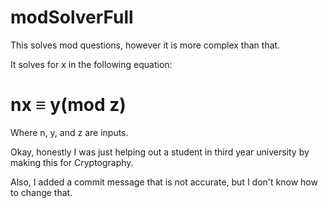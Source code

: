 # modSolverFull
This solves mod questions, however it is more complex than that.

It solves for x in the following equation:
# nx ≡ y(mod z)
Where n, y, and z are inputs.

Okay, honestly I was just helping out a student in third year university by making this for Cryptography.

Also, I added a commit message that is not accurate, but I don't know how to change that.
